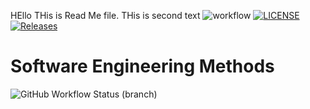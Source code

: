 HEllo THis is Read Me file.
THis is second text
![workflow](https://github.com/NyeinChanSoe2/sem/actions/workflows/main.yml/badge.svg)
[![LICENSE](https://img.shields.io/github/license/NyeinChanSoe2/sem.svg?style=flat-square)](https://github.com/NyeinChanSoe2/sem/blob/master/LICENSE)
[![Releases](https://img.shields.io/github/release/NyeinChanSoe2/sem/all.svg?style=flat-square)](https://github.com/NyeinChanSoe2/sem/releases)
# Software Engineering Methods
![GitHub Workflow Status (branch)](https://img.shields.io/github/workflow/status/NyeinChanSoe2/sem/A%20workflow%20for%20my%20Hello%20World%20App/develop?style=flat-square)